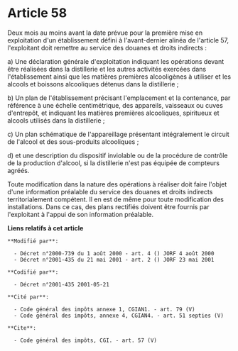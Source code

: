 # Article 58

Deux mois au moins avant la date prévue pour la première mise en exploitation d'un établissement défini à l'avant-dernier
alinéa de l'article 57, l'exploitant doit remettre au service des douanes et droits indirects : 

a) Une déclaration générale d'exploitation indiquant les opérations devant être réalisées dans la distillerie et les autres
activités exercées dans l'établissement ainsi que les matières premières alcooligènes à utiliser et les alcools et boissons
alcooliques détenus dans la distillerie ; 

b) Un plan de l'établissement précisant l'emplacement et la contenance, par référence à une échelle centimétrique, des
appareils, vaisseaux ou cuves d'entrepôt, et indiquant les matières premières alcooliques, spiritueux et alcools utilisés
dans la distillerie ; 

c) Un plan schématique de l'appareillage présentant intégralement le circuit de l'alcool et des sous-produits alcooliques ; 

d) et une description du dispositif inviolable ou de la procédure de contrôle de la production d'alcool, si la distillerie
n'est pas équipée de compteurs agréés. 

Toute modification dans la nature des opérations à réaliser doit faire l'objet d'une information préalable du service des
douanes et droits indirects territorialement compétent. Il en est de même pour toute modification des installations. Dans ce
cas, des plans rectifiés doivent être fournis par l'exploitant à l'appui de son information préalable.

**Liens relatifs à cet article**

	**Modifié par**:

	  - Décret n°2000-739 du 1 août 2000 - art. 4 () JORF 4 août 2000
	  - Décret n°2001-435 du 21 mai 2001 - art. 2 () JORF 23 mai 2001

	**Codifié par**:

	  - Décret n°2001-435 2001-05-21

	**Cité par**:

	  - Code général des impôts annexe 1, CGIAN1. - art. 79 (V)
	  - Code général des impôts, annexe 4, CGIAN4. - art. 51 septies (V)

	**Cite**:

	  - Code général des impôts, CGI. - art. 57 (V)

